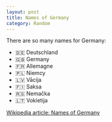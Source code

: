 ```yaml
---
layout: post
title: Names of Germany
category: Random
---
```


There are so many names for Germany:

- 🇩🇪 Deutschland
- 🇬🇧 Germany
- 🇫🇷 Allemagne
- 🇵🇱 Niemcy
- 🇱🇻 Vācija
- 🇫🇮 Saksa
- 🇷🇸 Nemačka
- 🇱🇹 Vokietija

[Wikipedia article: Names of Germany](https://en.wikipedia.org/wiki/Names_of_Germany)
